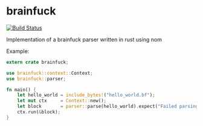 # brainfuck

[![Build Status](https://travis-ci.org/Keruspe/brainfuck.rs.svg?branch=master)](https://travis-ci.org/Keruspe/brainfuck.rs)

Implementation of a brainfuck parser written in rust using nom

Example:

```rust
extern crate brainfuck;

use brainfuck::context::Context;
use brainfuck::parser;

fn main() {
    let hello_world = include_bytes!("hello_world.bf");
    let mut ctx     = Context::new();
    let block       = parser::parse(hello_world).expect("Failed parsing input file");
    ctx.run(&block);
}
```
